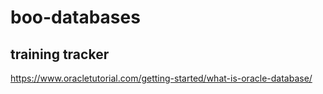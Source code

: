 # boo-databases
## training tracker
https://www.oracletutorial.com/getting-started/what-is-oracle-database/